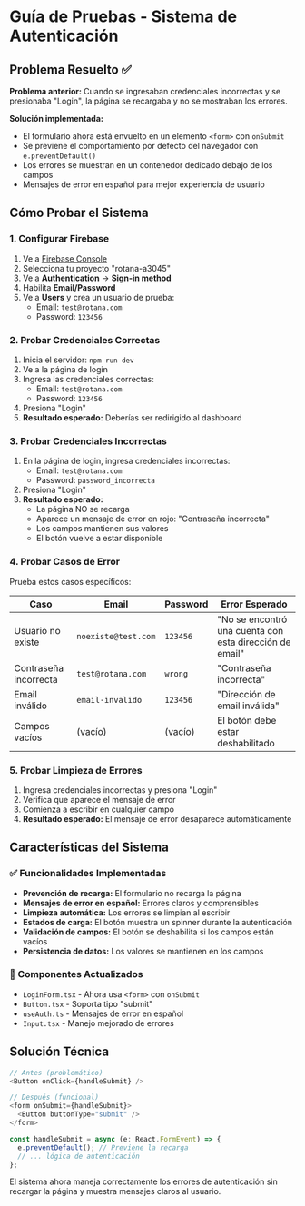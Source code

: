 # Guía de Pruebas - Sistema de Autenticación

## Problema Resuelto ✅

**Problema anterior:** Cuando se ingresaban credenciales incorrectas y se presionaba "Login", la página se recargaba y no se mostraban los errores.

**Solución implementada:**
- El formulario ahora está envuelto en un elemento `<form>` con `onSubmit`
- Se previene el comportamiento por defecto del navegador con `e.preventDefault()`
- Los errores se muestran en un contenedor dedicado debajo de los campos
- Mensajes de error en español para mejor experiencia de usuario

## Cómo Probar el Sistema

### 1. Configurar Firebase
1. Ve a [Firebase Console](https://console.firebase.google.com/)
2. Selecciona tu proyecto "rotana-a3045"
3. Ve a **Authentication** → **Sign-in method**
4. Habilita **Email/Password**
5. Ve a **Users** y crea un usuario de prueba:
   - Email: `test@rotana.com`
   - Password: `123456`

### 2. Probar Credenciales Correctas
1. Inicia el servidor: `npm run dev`
2. Ve a la página de login
3. Ingresa las credenciales correctas:
   - Email: `test@rotana.com`
   - Password: `123456`
4. Presiona "Login"
5. **Resultado esperado:** Deberías ser redirigido al dashboard

### 3. Probar Credenciales Incorrectas
1. En la página de login, ingresa credenciales incorrectas:
   - Email: `test@rotana.com`
   - Password: `password_incorrecta`
2. Presiona "Login"
3. **Resultado esperado:** 
   - La página NO se recarga
   - Aparece un mensaje de error en rojo: "Contraseña incorrecta"
   - Los campos mantienen sus valores
   - El botón vuelve a estar disponible

### 4. Probar Casos de Error
Prueba estos casos específicos:

| Caso | Email | Password | Error Esperado |
|------|-------|----------|----------------|
| Usuario no existe | `noexiste@test.com` | `123456` | "No se encontró una cuenta con esta dirección de email" |
| Contraseña incorrecta | `test@rotana.com` | `wrong` | "Contraseña incorrecta" |
| Email inválido | `email-invalido` | `123456` | "Dirección de email inválida" |
| Campos vacíos | (vacío) | (vacío) | El botón debe estar deshabilitado |

### 5. Probar Limpieza de Errores
1. Ingresa credenciales incorrectas y presiona "Login"
2. Verifica que aparece el mensaje de error
3. Comienza a escribir en cualquier campo
4. **Resultado esperado:** El mensaje de error desaparece automáticamente

## Características del Sistema

### ✅ Funcionalidades Implementadas
- **Prevención de recarga:** El formulario no recarga la página
- **Mensajes de error en español:** Errores claros y comprensibles
- **Limpieza automática:** Los errores se limpian al escribir
- **Estados de carga:** El botón muestra un spinner durante la autenticación
- **Validación de campos:** El botón se deshabilita si los campos están vacíos
- **Persistencia de datos:** Los valores se mantienen en los campos

### 🔧 Componentes Actualizados
- `LoginForm.tsx` - Ahora usa `<form>` con `onSubmit`
- `Button.tsx` - Soporta tipo "submit"
- `useAuth.ts` - Mensajes de error en español
- `Input.tsx` - Manejo mejorado de errores

## Solución Técnica

```typescript
// Antes (problemático)
<Button onClick={handleSubmit} />

// Después (funcional)
<form onSubmit={handleSubmit}>
  <Button buttonType="submit" />
</form>

const handleSubmit = async (e: React.FormEvent) => {
  e.preventDefault(); // Previene la recarga
  // ... lógica de autenticación
};
```

El sistema ahora maneja correctamente los errores de autenticación sin recargar la página y muestra mensajes claros al usuario. 